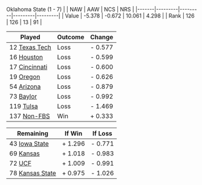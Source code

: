 Oklahoma State (1 - 7)
|       |   NAW   |   AAW   |   NCS   |   NRS   |
|-------|---------|---------|---------|---------|
| Value |  -5.378 |  -0.672 |  10.061 |   4.298 |
| Rank  |     126 |     126 |      13 |      91 |

| Played                    | Outcome    |  Change  |
|---------------------------|------------|----------|
|  12 [Texas Tech            ](TexasTech.md)| Loss       | -  0.577 |
|  16 [Houston               ](Houston.md)| Loss       | -  0.599 |
|  17 [Cincinnati            ](Cincinnati.md)| Loss       | -  0.600 |
|  19 [Oregon                ](Oregon.md)| Loss       | -  0.626 |
|  54 [Arizona               ](Arizona.md)| Loss       | -  0.879 |
|  73 [Baylor                ](Baylor.md)| Loss       | -  0.992 |
| 119 [Tulsa                 ](Tulsa.md)| Loss       | -  1.469 |
| 137 [Non-FBS               ](NonFBS.md)| Win        | +  0.333 |

| Remaining                 |  If Win  |  If Loss |
|---------------------------|----------|----------|
|  43 [Iowa State            ](IowaState.md)| +  1.296 | -  0.771 |
|  69 [Kansas                ](Kansas.md)| +  1.018 | -  0.983 |
|  72 [UCF                   ](UCF.md)| +  1.009 | -  0.991 |
|  78 [Kansas State          ](KansasState.md)| +  0.975 | -  1.026 |

